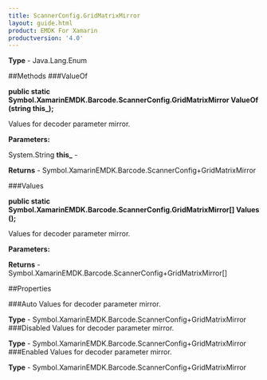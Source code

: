 ```yaml
---
title: ScannerConfig.GridMatrixMirror
layout: guide.html
product: EMDK For Xamarin 
productversion: '4.0' 
---
```


    

**Type** - Java.Lang.Enum

##Methods
###ValueOf

**public static Symbol.XamarinEMDK.Barcode.ScannerConfig.GridMatrixMirror ValueOf (string this_);**

Values for decoder parameter mirror.

**Parameters:**

System.String **this_**  - 
        

**Returns** - Symbol.XamarinEMDK.Barcode.ScannerConfig+GridMatrixMirror

###Values

**public static Symbol.XamarinEMDK.Barcode.ScannerConfig.GridMatrixMirror[] Values ();**

Values for decoder parameter mirror.

**Parameters:**

**Returns** - Symbol.XamarinEMDK.Barcode.ScannerConfig+GridMatrixMirror[]

##Properties

###Auto
Values for decoder parameter mirror.

**Type** - Symbol.XamarinEMDK.Barcode.ScannerConfig+GridMatrixMirror
###Disabled
Values for decoder parameter mirror.

**Type** - Symbol.XamarinEMDK.Barcode.ScannerConfig+GridMatrixMirror
###Enabled
Values for decoder parameter mirror.

**Type** - Symbol.XamarinEMDK.Barcode.ScannerConfig+GridMatrixMirror
